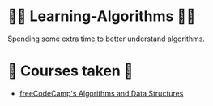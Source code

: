 # 👨‍💻 Learning-Algorithms 👨‍💻

Spending some extra time to better understand algorithms.

# 📑 Courses taken 📑

* [freeCodeCamp's Algorithms and Data Structures](https://github.com/Edveika/Learning-Algorithms/blob/b38385d746da35af3bac8f6cfe97e460355abdae/freeCodeCamp/freeCodeCamp.md)
